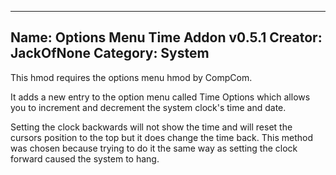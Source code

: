 ------------------------------
Name: Options Menu Time Addon v0.5.1
Creator: JackOfNone
Category: System
------------------------------
This hmod requires the options menu hmod by CompCom.

It adds a new entry to the option menu called Time Options which
allows you to increment and decrement the system clock's time and date.

Setting the clock backwards will not show the time and will reset the cursors
position to the top but it does change the time back. This method was chosen
because trying to do it the same way as setting the clock forward caused the
system to hang.
